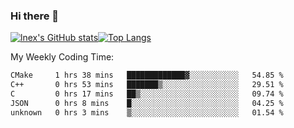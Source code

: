 ### Hi there 👋
[![lnex's GitHub stats](https://github-readme-stats.vercel.app/api?username=lnexenl&count_private=true&show_icons=true)](https://github.com/anuraghazra/github-readme-stats)[![Top Langs](https://github-readme-stats.vercel.app/api/top-langs/?username=lnexenl&layout=compact&langs_count=8&exclude_repo=32-bit-MIPS-CPU)](https://github.com/anuraghazra/github-readme-stats)

My Weekly Coding Time:
<!--START_SECTION:waka-->

```txt
CMake     1 hrs 38 mins   █████████████▓░░░░░░░░░░░   54.85 %
C++       0 hrs 53 mins   ███████▒░░░░░░░░░░░░░░░░░   29.51 %
C         0 hrs 17 mins   ██▒░░░░░░░░░░░░░░░░░░░░░░   09.74 %
JSON      0 hrs 8 mins    █░░░░░░░░░░░░░░░░░░░░░░░░   04.25 %
unknown   0 hrs 3 mins    ▒░░░░░░░░░░░░░░░░░░░░░░░░   01.54 %
```

<!--END_SECTION:waka-->
